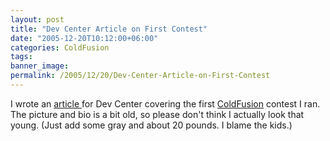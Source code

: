 ```yaml
---
layout: post
title: "Dev Center Article on First Contest"
date: "2005-12-20T10:12:00+06:00"
categories: ColdFusion 
tags: 
banner_image: 
permalink: /2005/12/20/Dev-Center-Article-on-First-Contest
---
```


I wrote an <a href="http://www.macromedia.com/devnet/coldfusion/articles/coding_contest.html">article </a> for Dev Center covering the first <a href="http://ray.camdenfamily.com/index.cfm/2005/9/20/Contest-Shall-We-Play-a-Game">ColdFusion</a> contest I ran. The picture and bio is a bit old, so please don't think I actually look that young. (Just add some gray and about 20 pounds. I blame the kids.)